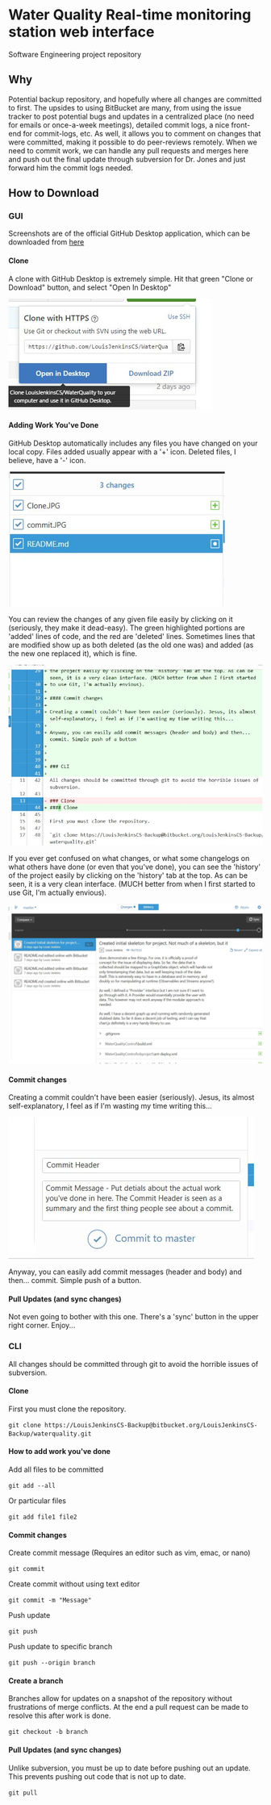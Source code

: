 # Water Quality Real-time monitoring station web interface

Software Engineering project repository

## Why

Potential backup repository, and hopefully where all changes are committed to first. The upsides to using BitBucket are many, from using the issue tracker to post potential bugs and updates in a centralized place (no need for emails or once-a-week meetings), detailed commit logs, a nice front-end for commit-logs, etc. As well, it allows you to comment on changes that were committed, making it possible to do peer-reviews remotely. When we need to commit work, we can handle any pull requests and merges here and push out the final update through subversion for Dr. Jones and just forward him the commit logs needed.

## How to Download

### GUI

Screenshots are of the official GitHub Desktop application, which can be downloaded from [here](https://desktop.github.com/)

#### Clone

A clone with GitHub Desktop is extremely simple. Hit that green "Clone or Download" button, and select "Open In Desktop"

![](./Clone.JPG)

#### Adding Work You've Done

GitHub Desktop automatically includes any files you have changed on your local copy. Files added usually appear with a '+' icon. Deleted
files, I believe, have a '-' icon.

![](./Changes.JPG)

You can review the changes of any given file easily by clicking on it (seriously, they make it dead-easy). The green highlighted portions are
'added' lines of code, and the red are 'deleted' lines. Sometimes lines that are modified show up as both deleted (as the old one was) and added
(as the new one replaced it), which is fine.

![](./changes2.JPG)

If you ever get confused on what changes, or what some changelogs on what others have done (or even that you've done), you can see the 'history' of
the project easily by clicking on the 'history' tab at the top. As can be seen, it is a very clean interface. (MUCH better from when I first started
to use Git, I'm actually envious).

![](./history.JPG)

#### Commit changes

Creating a commit couldn't have been easier (seriously). Jesus, its almost self-explanatory, I feel as if I'm wasting my time writing this...

![](./commit.JPG)

Anyway, you can easily add commit messages (header and body) and then... commit. Simple push of a button.

#### Pull Updates (and sync changes)

Not even going to bother with this one. There's a 'sync' button in the upper right corner. Enjoy...



### CLI

All changes should be committed through git to avoid the horrible issues of subversion.

#### Clone

First you must clone the repository.

`git clone https://LouisJenkinsCS-Backup@bitbucket.org/LouisJenkinsCS-Backup/waterquality.git`

#### How to add work you've done

Add all files to be committed
 
`git add --all`

Or particular files

`git add file1 file2`

#### Commit changes

Create commit message (Requires an editor such as vim, emac, or nano)

`git commit`

Create commit without using text editor

`git commit -m "Message"`

Push update

`git push`

Push update to specific branch

`git push --origin branch`

#### Create a branch

Branches allow for updates on a snapshot of the repository without frustrations of merge conflicts. At the end a pull request can be made to resolve this after work is done.

`git checkout -b branch`

#### Pull Updates (and sync changes)

Unlike subversion, you must be up to date before pushing out an update. This prevents pushing out code that is not up to date.

`git pull`